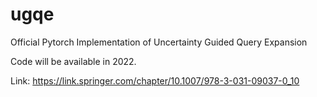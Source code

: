 # ugqe
Official Pytorch Implementation of Uncertainty Guided Query Expansion

Code will be available in 2022.

Link: https://link.springer.com/chapter/10.1007/978-3-031-09037-0_10
